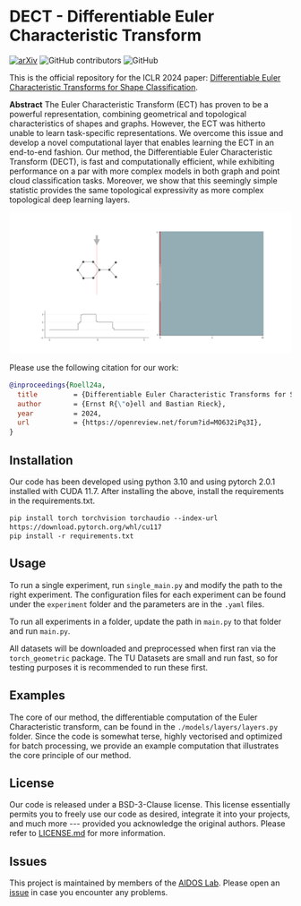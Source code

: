 # DECT - Differentiable Euler Characteristic Transform
[![arXiv](https://img.shields.io/badge/arXiv-2310.07630-b31b1b.svg)](https://arxiv.org/abs/2310.07630) ![GitHub contributors](https://img.shields.io/github/contributors/aidos-lab/DECT) ![GitHub](https://img.shields.io/github/license/aidos-lab/DECT)

This is the official repository for the ICLR 2024 paper: [Differentiable Euler Characteristic Transforms for Shape Classification](https://arxiv.org/abs/2310.07630).

**Abstract** The Euler Characteristic Transform (ECT) has proven to be a powerful representation, combining geometrical and topological characteristics of shapes and graphs. However, the ECT was hitherto unable to learn task-specific representations. We overcome this issue and develop a novel computational layer that enables learning the ECT in an end-to-end fashion. Our method, the Differentiable Euler Characteristic Transform (DECT), is fast and computationally efficient, while exhibiting performance on a par with more complex models in both graph and point cloud classification tasks. Moreover, we show that this seemingly simple statistic provides the same topological expressivity as more complex topological deep learning layers.

![Animated-ECT](figures/ect_animation.gif)


Please use the following citation for our work:

```bibtex
@inproceedings{Roell24a,
  title         = {Differentiable Euler Characteristic Transforms for Shape Classification},
  author        = {Ernst R{\"o}ell and Bastian Rieck},
  year          = 2024,
  url           = {https://openreview.net/forum?id=MO632iPq3I},
}
```

## Installation
Our code has been developed using python 3.10 and using pytorch 2.0.1 installed 
with CUDA 11.7. 
After installing the above, install the requirements in the requirements.txt.

```{python}
pip install torch torchvision torchaudio --index-url https://download.pytorch.org/whl/cu117
pip install -r requirements.txt
```

## Usage

To run a single experiment, run `single_main.py` and modify the path to the 
right experiment. 
The configuration files for each experiment can be found under the 
`experiment` folder and the parameters are in the `.yaml` files.

To run all experiments in a folder, update the path in `main.py` to that 
folder and run `main.py`.

All datasets will be downloaded and preprocessed when first ran via the 
`torch_geometric` package. 
The TU Datasets are small and run fast, so for testing purposes it is recommended
to run these first.

## Examples 

The core of our method, the differentiable computation of the Euler Characteristic 
transform, can be found in the `./models/layers/layers.py` folder.
Since the code is somewhat terse, highly vectorised and optimized for batch 
processing, we provide an example computation that illustrates the core 
principle of our method. 


## License

Our code is released under a BSD-3-Clause license. This license
essentially permits you to freely use our code as desired, integrate it
into your projects, and much more --- provided you acknowledge the
original authors. Please refer to [LICENSE.md](./LICENSE.md) for more
information. 

## Issues

This project is maintained by members of the [AIDOS Lab](https://github.com/aidos-lab).
Please open an [issue](https://github.com/aidos-lab/TARDIS/issues) in
case you encounter any problems.
